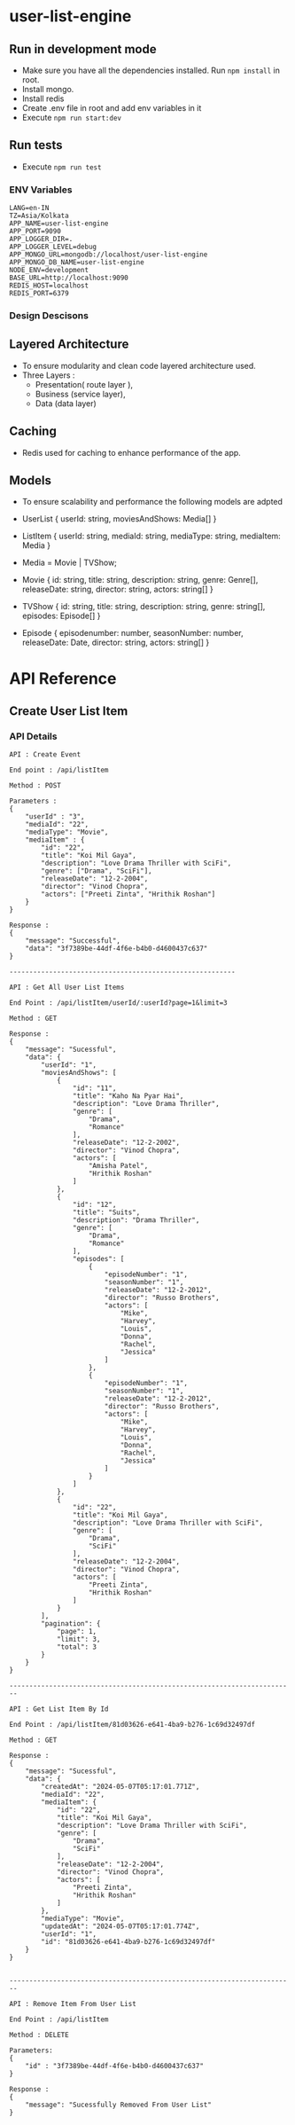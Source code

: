 # user-list-engine
## Run in development mode
- Make sure you have all the dependencies installed. Run `npm install` in root.
- Install mongo.
- Install redis
- Create .env file in root and add env variables in it
- Execute `npm run start:dev`

## Run tests
- Execute `npm run test`

### ENV Variables
```
LANG=en-IN
TZ=Asia/Kolkata
APP_NAME=user-list-engine
APP_PORT=9090
APP_LOGGER_DIR=.
APP_LOGGER_LEVEL=debug
APP_MONGO_URL=mongodb://localhost/user-list-engine
APP_MONGO_DB_NAME=user-list-engine
NODE_ENV=development
BASE_URL=http://localhost:9090
REDIS_HOST=localhost
REDIS_PORT=6379
```

### Design Descisons

## Layered Architecture
- To ensure modularity and clean code layered architecture used.
- Three Layers : 
   - Presentation( route layer ), 
   - Business (service layer), 
   - Data (data layer)

## Caching 
- Redis used for caching to enhance performance of the app.


## Models 
- To ensure scalability and performance the following models are adpted

- UserList {
    userId: string,
    moviesAndShows: Media[]
}

- ListItem {
    userId: string,
    mediaId: string,
    mediaType: string,
    mediaItem: Media
}

- Media = Movie | TVShow;

- Movie {
    id: string,
    title: string,
    description: string,
    genre: Genre[],
    releaseDate: string,
    director: string,
    actors: string[]
}

- TVShow {
    id: string,
    title: string,
    description: string,
    genre: string[],
    episodes: Episode[]
}

- Episode {
    episodenumber: number,
    seasonNumber: number,
    releaseDate: Date,
    director: string,
    actors: string[]
}

# API Reference

## Create User List Item

### API Details
```
API : Create Event

End point : /api/listItem

Method : POST

Parameters :  
{
    "userId" : "3",
    "mediaId": "22",
    "mediaType": "Movie",
    "mediaItem" : {
        "id": "22",
        "title": "Koi Mil Gaya",
        "description": "Love Drama Thriller with SciFi",
        "genre": ["Drama", "SciFi"],
        "releaseDate": "12-2-2004",
        "director": "Vinod Chopra",
        "actors": ["Preeti Zinta", "Hrithik Roshan"]
    }
}

Response : 
{
    "message": "Successful",
    "data": "3f7389be-44df-4f6e-b4b0-d4600437c637"
}

---------------------------------------------------------

API : Get All User List Items

End Point : /api/listItem/userId/:userId?page=1&limit=3

Method : GET

Response :
{
    "message": "Sucessful",
    "data": {
        "userId": "1",
        "moviesAndShows": [
            {
                "id": "11",
                "title": "Kaho Na Pyar Hai",
                "description": "Love Drama Thriller",
                "genre": [
                    "Drama",
                    "Romance"
                ],
                "releaseDate": "12-2-2002",
                "director": "Vinod Chopra",
                "actors": [
                    "Amisha Patel",
                    "Hrithik Roshan"
                ]
            },
            {
                "id": "12",
                "title": "Suits",
                "description": "Drama Thriller",
                "genre": [
                    "Drama",
                    "Romance"
                ],
                "episodes": [
                    {
                        "episodeNumber": "1",
                        "seasonNumber": "1",
                        "releaseDate": "12-2-2012",
                        "director": "Russo Brothers",
                        "actors": [
                            "Mike",
                            "Harvey",
                            "Louis",
                            "Donna",
                            "Rachel",
                            "Jessica"
                        ]
                    },
                    {
                        "episodeNumber": "1",
                        "seasonNumber": "1",
                        "releaseDate": "12-2-2012",
                        "director": "Russo Brothers",
                        "actors": [
                            "Mike",
                            "Harvey",
                            "Louis",
                            "Donna",
                            "Rachel",
                            "Jessica"
                        ]
                    }
                ]
            },
            {
                "id": "22",
                "title": "Koi Mil Gaya",
                "description": "Love Drama Thriller with SciFi",
                "genre": [
                    "Drama",
                    "SciFi"
                ],
                "releaseDate": "12-2-2004",
                "director": "Vinod Chopra",
                "actors": [
                    "Preeti Zinta",
                    "Hrithik Roshan"
                ]
            }
        ],
        "pagination": {
            "page": 1,
            "limit": 3,
            "total": 3
        }
    }
}

------------------------------------------------------------------------

API : Get List Item By Id

End Point : /api/listItem/81d03626-e641-4ba9-b276-1c69d32497df

Method : GET

Response :
{
    "message": "Sucessful",
    "data": {
        "createdAt": "2024-05-07T05:17:01.771Z",
        "mediaId": "22",
        "mediaItem": {
            "id": "22",
            "title": "Koi Mil Gaya",
            "description": "Love Drama Thriller with SciFi",
            "genre": [
                "Drama",
                "SciFi"
            ],
            "releaseDate": "12-2-2004",
            "director": "Vinod Chopra",
            "actors": [
                "Preeti Zinta",
                "Hrithik Roshan"
            ]
        },
        "mediaType": "Movie",
        "updatedAt": "2024-05-07T05:17:01.774Z",
        "userId": "1",
        "id": "81d03626-e641-4ba9-b276-1c69d32497df"
    }
}


------------------------------------------------------------------------

API : Remove Item From User List

End Point : /api/listItem

Method : DELETE

Parameters: 
{
    "id" : "3f7389be-44df-4f6e-b4b0-d4600437c637"
}

Response : 
{
    "message": "Sucessfully Removed From User List"
}

```